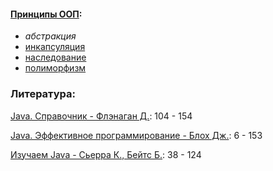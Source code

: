 #### [Принципы ООП](https://en.wikipedia.org/wiki/Object-oriented_programming):
- _абстракция_
- [инкапсуляция](https://en.wikipedia.org/wiki/Encapsulation_%28computer_programming%29) 
- [наследование](https://en.wikipedia.org/wiki/Inheritance_%28object-oriented_programming%29)
- [полиморфизм](https://en.wikipedia.org/wiki/Polymorphism_%28computer_science%29)

### Литература:
[Java. Справочник - Флэнаган Д.](http://gen.lib.rus.ec/book/index.php?md5=9A8F95A5F9DA2E98D34F3BE66BDB946E): 104 - 154

[Java. Эффективное программирование - Блох Дж.](http://gen.lib.rus.ec/book/index.php?md5=25908E8431AD9C9DF84639BE2EB1C687): 6 - 153

[Изучаем Java - Сьерра К., Бейтс Б.](http://gen.lib.rus.ec/book/index.php?md5=CA7B4123E75E174AB2A0B2CB7F9A766E): 38 - 124